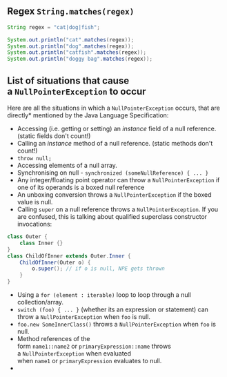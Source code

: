 ## Regex `String.matches(regex)`
```java
String regex = "cat|dog|fish";

System.out.println("cat".matches(regex));
System.out.println("dog".matches(regex));
System.out.println("catfish".matches(regex));
System.out.println("doggy bag".matches(regex));
```


## List of situations that cause a `NullPointerException` to occur

Here are all the situations in which a `NullPointerException` occurs, that are directly* mentioned by the Java Language Specification:

- Accessing (i.e. getting or setting) an _instance_ field of a null reference. (static fields don't count!)
- Calling an _instance_ method of a null reference. (static methods don't count!)
- `throw null;`
- Accessing elements of a null array.
- Synchronising on null - `synchronized (someNullReference) { ... }`
- Any integer/floating point operator can throw a `NullPointerException` if one of its operands is a boxed null reference
- An unboxing conversion throws a `NullPointerException` if the boxed value is null.
- Calling `super` on a null reference throws a `NullPointerException`. If you are confused, this is talking about qualified superclass constructor invocations:

```java
class Outer {
    class Inner {}
}
class ChildOfInner extends Outer.Inner {
    ChildOfInner(Outer o) { 
        o.super(); // if o is null, NPE gets thrown
    }
}
```

- Using a `for (element : iterable)` loop to loop through a null collection/array.
- `switch (foo) { ... }` (whether its an expression or statement) can throw a `NullPointerException` when `foo` is null.
- `foo.new SomeInnerClass()` throws a `NullPointerException` when `foo` is null.
- Method references of the form `name1::name2` or `primaryExpression::name` throws a `NullPointerException` when evaluated when `name1` or `primaryExpression` evaluates to null.
- 